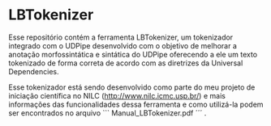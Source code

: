 # LBTokenizer
Esse repositório contém a ferramenta LBTokenizer, um tokenizador integrado com o UDPipe desenvolvido com o objetivo de melhorar a anotação morfossintática e sintática do UDPipe oferecendo a ele um texto tokenizado de forma correta de acordo com as diretrizes da Universal Dependencies.

Esse tokenizador está sendo desenvolvido como parte do meu projeto de iniciação científica no NILC (http://www.nilc.icmc.usp.br/) e mais informações das funcionalidades dessa ferramenta e como utilizá-la podem ser encontrados no arquivo ``` Manual_LBTokenizer.pdf ´´´ .
